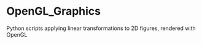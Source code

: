 # OpenGL_Graphics
Python scripts applying linear transformations to 2D figures, rendered with OpenGL
